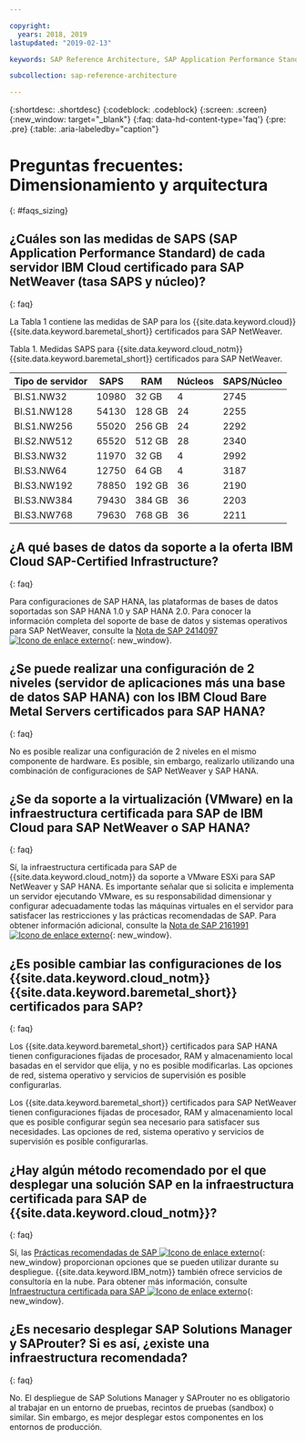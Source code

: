 ```yaml
---

copyright:
  years: 2018, 2019
lastupdated: "2019-02-13"

keywords: SAP Reference Architecture, SAP Application Performance Standard, SAPS, application servers, database, SAProuter

subcollection: sap-reference-architecture

---
```


{:shortdesc: .shortdesc}
{:codeblock: .codeblock}
{:screen: .screen}
{:new_window: target="_blank"}
{:faq: data-hd-content-type='faq'}
{:pre: .pre}
{:table: .aria-labeledby="caption"}

# Preguntas frecuentes: Dimensionamiento y arquitectura
{: #faqs_sizing}

## ¿Cuáles son las medidas de SAPS (SAP Application Performance Standard) de cada servidor IBM Cloud certificado para SAP NetWeaver (tasa SAPS y núcleo)?
{: faq}

La Tabla 1 contiene las medidas de SAP para los {{site.data.keyword.cloud}} {{site.data.keyword.baremetal_short}} certificados para SAP NetWeaver.

Tabla 1. Medidas SAPS para {{site.data.keyword.cloud_notm}} {{site.data.keyword.baremetal_short}} certificados para SAP NetWeaver.

| **Tipo de servidor** | **SAPS** | **RAM** | **Núcleos** | **SAPS/Núcleo** |
| --- | --- | --- | --- | --- |
| BI.S1.NW32 | 10980 | 32 GB | 4 | 2745 |
| BI.S1.NW128 | 54130 | 128 GB | 24 | 2255 |
| BI.S1.NW256 | 55020 | 256 GB | 24 | 2292 |
| BI.S2.NW512 | 65520 | 512 GB | 28 | 2340 |
| BI.S3.NW32 | 11970 | 32 GB | 4 | 2992 |
| BI.S3.NW64 | 12750 | 64 GB | 4 | 3187 |
| BI.S3.NW192 | 78850 | 192 GB | 36 | 2190 |
| BI.S3.NW384 | 79430 | 384 GB | 36 | 2203 |
| BI.S3.NW768 | 79630 | 768 GB | 36 | 2211 |

## ¿A qué bases de datos da soporte a la oferta IBM Cloud SAP-Certified Infrastructure?
{: faq}

Para configuraciones de SAP HANA, las plataformas de bases de datos soportadas son SAP HANA 1.0 y SAP HANA 2.0. Para conocer la información completa del soporte de base de datos y sistemas operativos para SAP NetWeaver, consulte la [Nota de SAP 2414097 ![Icono de enlace externo](../../icons/launch-glyph.svg "Icono de enlace externo")](https://launchpad.support.sap.com/#/notes/2414097){: new_window}.

## ¿Se puede realizar una configuración de 2 niveles (servidor de aplicaciones más una base de datos SAP HANA) con los IBM Cloud Bare Metal Servers certificados para SAP HANA?
{: faq}

No es posible realizar una configuración de 2 niveles en el mismo componente de hardware. Es posible, sin embargo, realizarlo utilizando una combinación de configuraciones de SAP NetWeaver y SAP HANA.

## ¿Se da soporte a la virtualización (VMware) en la infraestructura certificada para SAP de IBM Cloud para SAP NetWeaver o SAP HANA?
{: faq}

Sí, la infraestructura certificada para SAP de {{site.data.keyword.cloud_notm}} da soporte a VMware ESXi para SAP NetWeaver y SAP HANA. Es importante señalar que si solicita e implementa un servidor ejecutando VMware, es su responsabilidad dimensionar y configurar adecuadamente todas las máquinas virtuales en el servidor para satisfacer las restricciones y las prácticas recomendadas de SAP. Para obtener información adicional, consulte la [Nota de SAP 2161991 ![Icono de enlace externo](../../icons/launch-glyph.svg "Icono de enlace externo")](https://launchpad.support.sap.com/#/notes/2161991){: new_window}.

## ¿Es posible cambiar las configuraciones de los {{site.data.keyword.cloud_notm}} {{site.data.keyword.baremetal_short}} certificados para SAP?
{: faq}

Los {{site.data.keyword.baremetal_short}} certificados para SAP HANA tienen configuraciones fijadas de procesador, RAM y almacenamiento local basadas en el servidor que elija, y no es posible modificarlas. Las opciones de red, sistema operativo y servicios de supervisión es posible configurarlas.

Los {{site.data.keyword.baremetal_short}} certificados para SAP NetWeaver tienen configuraciones fijadas de procesador, RAM y almacenamiento local que es posible configurar según sea necesario para satisfacer sus necesidades. Las opciones de red, sistema operativo y servicios de supervisión es posible configurarlas.

## ¿Hay algún método recomendado por el que desplegar una solución SAP en la infraestructura certificada para SAP de {{site.data.keyword.cloud_notm}}?
{: faq}

Sí, las [Prácticas recomendadas de SAP ![Icono de enlace externo](../../icons/launch-glyph.svg "Icono de enlace externo")](https://help.sap.com/viewer/p/SAP_Best_Practices){: new_window} proporcionan opciones que se pueden utilizar durante su despliegue. {{site.data.keyword.IBM_notm}} también ofrece servicios de consultoría en la nube. Para obtener más información, consulte [Infraestructura certificada para SAP ![Icono de enlace externo](../../icons/launch-glyph.svg "Icono de enlace externo")](https://www.ibm.com/cloud/sap/certified-infrastructure){: new_window}.

## ¿Es necesario desplegar SAP Solutions Manager y SAProuter? Si es así, ¿existe una infraestructura recomendada?
{: faq}

No. El despliegue de SAP Solutions Manager y SAProuter no es obligatorio al trabajar en un entorno de pruebas, recintos de pruebas (sandbox) o similar. Sin embargo, es mejor desplegar estos componentes en los entornos de producción.
